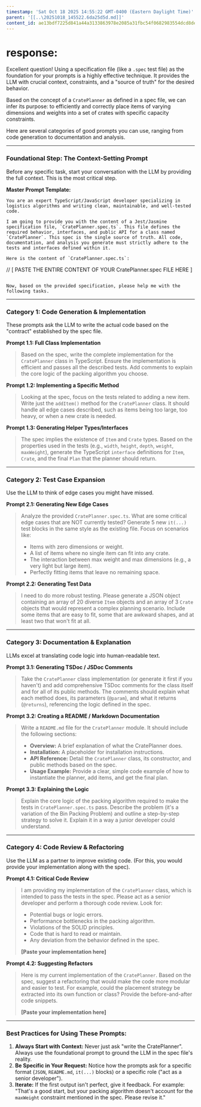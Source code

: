 ```yaml
---
timestamp: 'Sat Oct 18 2025 14:55:22 GMT-0400 (Eastern Daylight Time)'
parent: '[[..\20251018_145522.6da25d5d.md]]'
content_id: ae13bdf7225d841a44a3133863978e2085a31fbc54f0682983554dcd8de73f92
---
```


# response:

Excellent question! Using a specification file (like a `.spec` test file) as the foundation for your prompts is a highly effective technique. It provides the LLM with crucial context, constraints, and a "source of truth" for the desired behavior.

Based on the concept of a `CratePlanner` as defined in a spec file, we can infer its purpose: to efficiently and correctly place items of varying dimensions and weights into a set of crates with specific capacity constraints.

Here are several categories of good prompts you can use, ranging from code generation to documentation and analysis.

***

### Foundational Step: The Context-Setting Prompt

Before any specific task, start your conversation with the LLM by providing the full context. This is the most critical step.

**Master Prompt Template:**

```
You are an expert TypeScript/JavaScript developer specializing in logistics algorithms and writing clean, maintainable, and well-tested code.

I am going to provide you with the content of a Jest/Jasmine specification file, `CratePlanner.spec.ts`. This file defines the required behavior, interfaces, and public API for a class named `CratePlanner`. This spec is the single source of truth. All code, documentation, and analysis you generate must strictly adhere to the tests and interfaces defined within it.

Here is the content of `CratePlanner.spec.ts`:

```

// \[ PASTE THE ENTIRE CONTENT OF YOUR CratePlanner.spec FILE HERE ]

```

Now, based on the provided specification, please help me with the following tasks.
```

***

### Category 1: Code Generation & Implementation

These prompts ask the LLM to write the actual code based on the "contract" established by the spec file.

**Prompt 1.1: Full Class Implementation**

> Based on the spec, write the complete implementation for the `CratePlanner` class in TypeScript. Ensure the implementation is efficient and passes all the described tests. Add comments to explain the core logic of the packing algorithm you choose.

**Prompt 1.2: Implementing a Specific Method**

> Looking at the spec, focus on the tests related to adding a new item. Write just the `addItem()` method for the `CratePlanner` class. It should handle all edge cases described, such as items being too large, too heavy, or when a new crate is needed.

**Prompt 1.3: Generating Helper Types/Interfaces**

> The spec implies the existence of `Item` and `Crate` types. Based on the properties used in the tests (e.g., `width`, `height`, `depth`, `weight`, `maxWeight`), generate the TypeScript `interface` definitions for `Item`, `Crate`, and the final `Plan` that the planner should return.

***

### Category 2: Test Case Expansion

Use the LLM to think of edge cases you might have missed.

**Prompt 2.1: Generating New Edge Cases**

> Analyze the provided `CratePlanner.spec.ts`. What are some critical edge cases that are NOT currently tested? Generate 5 new `it(...)` test blocks in the same style as the existing file. Focus on scenarios like:
>
> * Items with zero dimensions or weight.
> * A list of items where no single item can fit into any crate.
> * The interaction between max weight and max dimensions (e.g., a very light but large item).
> * Perfectly fitting items that leave no remaining space.

**Prompt 2.2: Generating Test Data**

> I need to do more robust testing. Please generate a JSON object containing an array of 20 diverse `Item` objects and an array of 3 `Crate` objects that would represent a complex planning scenario. Include some items that are easy to fit, some that are awkward shapes, and at least two that won't fit at all.

***

### Category 3: Documentation & Explanation

LLMs excel at translating code logic into human-readable text.

**Prompt 3.1: Generating TSDoc / JSDoc Comments**

> Take the `CratePlanner` class implementation (or generate it first if you haven't) and add comprehensive TSDoc comments for the class itself and for all of its public methods. The comments should explain what each method does, its parameters (`@param`), and what it returns (`@returns`), referencing the logic defined in the spec.

**Prompt 3.2: Creating a README / Markdown Documentation**

> Write a `README.md` file for the `CratePlanner` module. It should include the following sections:
>
> * **Overview:** A brief explanation of what the CratePlanner does.
> * **Installation:** A placeholder for installation instructions.
> * **API Reference:** Detail the `CratePlanner` class, its constructor, and public methods based on the spec.
> * **Usage Example:** Provide a clear, simple code example of how to instantiate the planner, add items, and get the final plan.

**Prompt 3.3: Explaining the Logic**

> Explain the core logic of the packing algorithm required to make the tests in `CratePlanner.spec.ts` pass. Describe the problem (it's a variation of the Bin Packing Problem) and outline a step-by-step strategy to solve it. Explain it in a way a junior developer could understand.

***

### Category 4: Code Review & Refactoring

Use the LLM as a partner to improve existing code. (For this, you would provide your implementation along with the spec).

**Prompt 4.1: Critical Code Review**

> I am providing my implementation of the `CratePlanner` class, which is intended to pass the tests in the spec. Please act as a senior developer and perform a thorough code review. Look for:
>
> * Potential bugs or logic errors.
> * Performance bottlenecks in the packing algorithm.
> * Violations of the SOLID principles.
> * Code that is hard to read or maintain.
> * Any deviation from the behavior defined in the spec.
>
> **\[Paste your implementation here]**

**Prompt 4.2: Suggesting Refactors**

> Here is my current implementation of the `CratePlanner`. Based on the spec, suggest a refactoring that would make the code more modular and easier to test. For example, could the placement strategy be extracted into its own function or class? Provide the before-and-after code snippets.
>
> **\[Paste your implementation here]**

***

### Best Practices for Using These Prompts:

1. **Always Start with Context:** Never just ask "write the CratePlanner". Always use the foundational prompt to ground the LLM in the spec file's reality.
2. **Be Specific in Your Request:** Notice how the prompts ask for a specific format (`JSON`, `README.md`, `it(...)` blocks) or a specific role ("act as a senior developer").
3. **Iterate:** If the first output isn't perfect, give it feedback. For example: "That's a good start, but your packing algorithm doesn't account for the `maxWeight` constraint mentioned in the spec. Please revise it."
